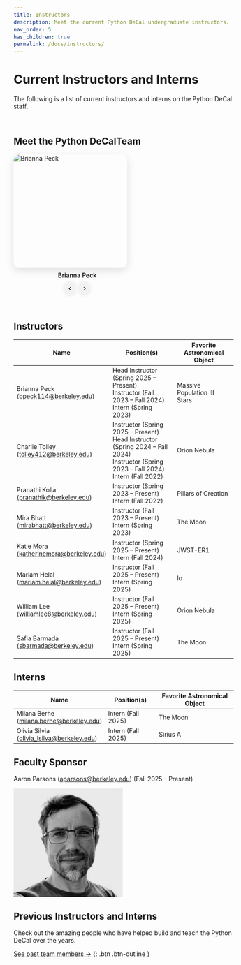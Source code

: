 ```yaml
---
title: Instructors
description: Meet the current Python DeCal undergraduate instructors.
nav_order: 5
has_children: true
permalink: /docs/instructors/
---
```


# Current Instructors and Interns

The following is a list of current instructors and interns on the Python DeCal staff. 

<div class="photo-rotator-wrap">
  <h2>Meet the Python DeCalTeam</h2>

  <div class="photo-rotator" id="rotator-team" data-interval="3500" aria-live="polite">
    <!-- Headshots (all instructors + interns) -->
    <img src="/assets/images/staff-photos/brianna.png"  alt="Brianna Peck"  data-name="Brianna Peck"  class="active">
    <img src="/assets/images/instructors/milanaphotohi.JPG"  alt="Milana Berhe"  data-name="Milana Berhe">
  </div>

  <!-- Caption updates automatically -->
  <div class="rotator-caption" id="rotator-team-caption">Brianna Peck</div>

  <div class="rotator-controls">
    <button class="rotator-btn" data-target="rotator-team" data-action="prev" aria-label="Previous photo">‹</button>
    <button class="rotator-btn" data-target="rotator-team" data-action="next" aria-label="Next photo">›</button>
  </div>
</div>

## Instructors

| Name           | Position(s)                                                         | Favorite Astronomical Object |
|----------------|---------------------------------------------------------------------|------------------------------|
| Brianna Peck<br>(bpeck114@berkeley.edu)| Head Instructor (Spring 2025 – Present)<br> Instructor (Fall 2023 – Fall 2024)<br>Intern (Spring 2023) | Massive Population III Stars |
| Charlie Tolley<br>(tolley412@berkeley.edu)| Instructor (Spring 2025 – Present)<br>Head Instructor (Spring 2024 – Fall 2024)<br>Instructor (Spring 2023 – Fall 2024)<br>Intern (Fall 2022)| Orion Nebula |
| Pranathi Kolla<br>(pranathik@berkeley.edu)| Instructor (Spring 2023 – Present)<br>Intern (Fall 2022)| Pillars of Creation |
| Mira Bhatt<br>(mirabhatt@berkeley.edu)| Instructor (Fall 2023 – Present)<br>Intern (Spring 2023)| The Moon |
| Katie Mora<br>(katherinemora@berkeley.edu)| Instructor (Spring 2025 – Present)<br>Intern (Fall 2024)| JWST-ER1 |
| Mariam Helal<br>(mariam.helal@berkeley.edu)| Instructor (Fall 2025 – Present)<br>Intern (Spring 2025)| Io |
| William Lee<br>(williamlee8@berkeley.edu)| Instructor (Fall 2025 – Present)<br>Intern (Spring 2025)| Orion Nebula |
| Safia Barmada<br>(sbarmada@berkeley.edu)| Instructor (Fall 2025 – Present)<br>Intern (Spring 2025)| The Moon |

## Interns

| Name          | Position(s)        | Favorite Astronomical Object |
|---------------|--------------------|------------------------------|
| Milana Berhe<br>(milana.berhe@berkeley.edu)| Intern (Fall 2025)| The Moon |
| Olivia Silvia<br>(olivia_lsilva@berkeley.edu)| Intern (Fall 2025)| Sirius A |

## Faculty Sponsor

Aaron Parsons (aparsons@berkeley.edu)
(Fall 2025 - Present)

<img src="/assets/images/aaron_parsons.png" alt="Photo of Aaron Parsons" width="250">

## Previous Instructors and Interns

Check out the amazing people who have helped build and teach the Python DeCal over the years. 

[See past team members →](docs/instructors/previous-instructors.md)
{: .btn .btn-outline }

<style>
.photo-rotator-wrap { display:inline-block; margin:1rem 0 2rem; }
.photo-rotator { position:relative; width:260px; height:260px; overflow:hidden; border-radius:14px; box-shadow:0 6px 20px rgba(0,0,0,.12); }
.photo-rotator img { position:absolute; inset:0; width:100%; height:100%; object-fit:cover; opacity:0; transition:opacity .4s ease; }
.photo-rotator img.active { opacity:1; }
.rotator-caption { margin-top:.5rem; text-align:center; font-weight:600; }
.rotator-controls { display:flex; gap:.5rem; justify-content:center; margin-top:.4rem; }
.rotator-btn { border:0; padding:.3rem .6rem; border-radius:999px; box-shadow:0 2px 8px rgba(0,0,0,.1); cursor:pointer; background:#f2f2f2; font-size:1.2rem; line-height:1; }
.rotator-btn:hover { background:#e8e8e8; }
@media (max-width:500px){ .photo-rotator{ width:100%; height:220px; } }
</style>

<script>
(function () {
  function makeRotator(root, captionEl) {
    const imgs = Array.from(root.querySelectorAll('img'));
    if (!imgs.length) return;
    let i = imgs.findIndex(img => img.classList.contains('active'));
    if (i < 0) { i = 0; imgs[0].classList.add('active'); }
    const intervalMs = parseInt(root.getAttribute('data-interval') || '3500', 10);

    function setCaption() {
      if (!captionEl) return;
      const name = imgs[i].getAttribute('data-name') || imgs[i].alt || '';
      captionEl.textContent = name;
    }

    function show(idx) {
      imgs[i].classList.remove('active');
      i = (idx + imgs.length) % imgs.length;
      imgs[i].classList.add('active');
      setCaption();
    }
    function next() { show(i + 1); }
    function prev() { show(i - 1); }

    let timer = setInterval(next, intervalMs);
    function stop() { clearInterval(timer); }
    function start() { timer = setInterval(next, intervalMs); }

    root.addEventListener('mouseenter', stop);
    root.addEventListener('mouseleave', start);

    // basic keyboard support
    root.tabIndex = 0;
    root.addEventListener('keydown', (e) => {
      if (e.key === 'ArrowRight') next();
      if (e.key === 'ArrowLeft')  prev();
    });

    setCaption();
    return { next, prev };
  }

  const rotators = {};
  document.querySelectorAll('.photo-rotator').forEach(r => {
    const caption = document.getElementById(r.id + '-caption');
    rotators[r.id] = makeRotator(r, caption);
  });

  document.querySelectorAll('.rotator-btn').forEach(btn => {
    const tgt = btn.getAttribute('data-target');
    const action = btn.getAttribute('data-action');
    btn.addEventListener('click', () => {
      const r = rotators[tgt];
      if (!r) return;
      if (action === 'next') r.next();
      if (action === 'prev') r.prev();
    });
  });
})();
</script>
